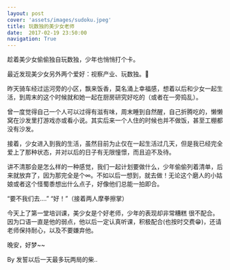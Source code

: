 ```yaml
---
layout: post
cover: 'assets/images/sudoku.jpeg'
title: 玩数独的美少女老师
date:  2017-02-19 23:50:00
navigation: True
---
```


趁着美少女偷偷独自玩数独，少年也悄悄打个卡。

最近发现美少女另外两个爱好：视察产业、玩数独。👻

昨天骑车经过运河旁的小区，飘来饭香，莫名涌上幸福感，想着以后和少女一起生活，到周末的这个时候就和她一起在厨房研究好吃的（或者在一旁捣乱）。

曾一度觉得自己一个人可以过得有滋有味，周末睡到自然醒，自己折腾吃的，懒懒窝在沙发里打游戏亦或看小说。其实后来一个人住的时候也并不做饭，甚至工棚都没有沙发。

接着，少女进入到我的生活，虽然目前为止仅在一起生活过几天，但是我已经完全爱上了那种状态，并对以后的日子有无限憧憬，而且迫不及待。

讲不清那会是怎么样的一种感觉，我们一起计划要做什么，少年偷偷列着清单，后来就放弃了，因为那完全是个∞。不如以后一想到，就去做！无论这个磨人的小姑娘或者这个怪蜀黍想出什么点子，好像他们总能一拍即合。

“要不我们去....” “好！”（接着两人摩拳擦掌）

今天上了第一堂培训课，美少女是个好老师，少年的表现却非常糟糕 很不配合。因为口语一直是他的弱点，他以后一定认真听课，积极配合(也按时交费😁)，还请老师保持耐心，以及不要嫌弃他。

晚安，好梦~~

By 发誓以后一天最多玩两局的柴..
